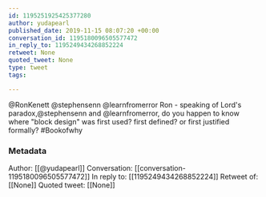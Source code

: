 ```yaml
---
id: 1195251925425377280
author: yudapearl
published_date: 2019-11-15 08:07:20 +00:00
conversation_id: 1195180096505577472
in_reply_to: 1195249434268852224
retweet: None
quoted_tweet: None
type: tweet
tags:

---
```


@RonKenett @stephensenn @learnfromerror Ron - speaking of Lord's paradox,@stephensenn and @learnfromerror, do you happen to know where "block design" was first used? first defined? or first justified formally? #Bookofwhy

### Metadata

Author: [[@yudapearl]]
Conversation: [[conversation-1195180096505577472]]
In reply to: [[1195249434268852224]]
Retweet of: [[None]]
Quoted tweet: [[None]]
